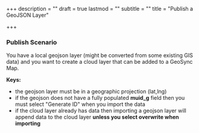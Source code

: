+++
description = ""
draft = true
lastmod = ""
subtitle = ""
title = "Publish a GeoJSON Layer"

+++
### Publish Scenario

You have a local geojson layer (might be converted from some existing GIS data) and you want to create a cloud layer that can be added to a GeoSync Map.

**Keys:**

* the geojson layer must be in a geographic projection (lat,lng)
* if the geojson does not have a fully populated **muid_g** field then you must select "Generate ID" when you import the data
* if the cloud layer already has data then importing a geojson layer will append data to the cloud layer **unless you select overwrite when importing**